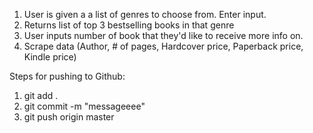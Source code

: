 1. User is given a a list of genres to choose from. Enter input.
2. Returns list of top 3 bestselling books in that genre
3. User inputs number of book that they'd like to receive more info on.
4. Scrape data (Author, # of pages, Hardcover price, Paperback price, Kindle price)

Steps for pushing to Github:
1. git add .
2. git commit -m "messageeee"
3. git push origin master
